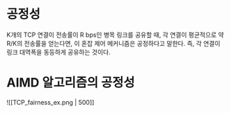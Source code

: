 # 공정성
K개의 TCP 연결이 전송률이 R bps인 병목 링크를 공유할 때, 각 연결이 평균적으로 약 R/K의 전송률을 얻는다면, 이 혼잡 제어 메커니즘은 공정하다고 말한다.
즉, 각 연결이 링크 대역폭을 동등하게 공유하는 것이다.
# AIMD 알고리즘의 공정성
![[TCP_fairness_ex.png | 500]]


